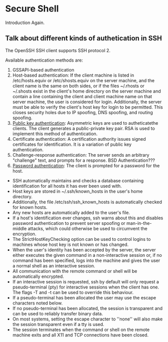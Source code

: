 # Secure Shell

Introduction Again.
## Talk about different kinds of authetication in SSH
 The OpenSSH SSH client supports SSH protocol 2.
 
 
 Available authentication methods are:
 1. GSSAPI-based authentication
 2. Host-based authentication: If the client machine is listed in /etc/hosts.equiv or /etc/shosts.equiv on the server machine, and the client name is the same on both sides, or if the files ~/.rhosts or ~/.shosts exist in the client's home directory on the server machine and contain a line containing the client and client machine name on that server machine, the user is considered for login.  Additionally, the server must be able to verify the client's host key for login to be permitted. This closes security holes due to IP spoofing, DNS spoofing, and routing spoofing.
 3. [Public key authentication](public_key_authenication.md): Asymmetric keys are used to autheticatethe clients. The client generates a public-private key pair. RSA is used to implement this method of authentication. 
 4. Certificate authentication: A certification authority issues signed certificates for identification. It is a variation of public key authentication.
 5. Challenge-response authentication:  The server sends an arbitrary "challenge" text, and prompts for a response. BSD Authentication???
 6. [Password authentication](simple_ssh.md): The client is prompted for a password for the host.


* SSH automatically maintains and checks a database containing identification for all hosts it has ever been used with.
* Host keys are stored in ~/.ssh/known_hosts in the user's home directory.  
* Additionally, the file /etc/ssh/ssh_known_hosts is automatically checked for known hosts.  
* Any new hosts are automatically added to the user's file.  
* If a host's identification ever changes, ssh warns about this and disables password authentication to prevent server spoofing or man-in-the-middle attacks, which could otherwise be used to circumvent the encryption.  
* The StrictHostKeyChecking option can be used to control logins to machines whose host key is not known or has changed.
* When the user's identity has been accepted by the server, the server either executes the given command in a non-interactive session or, if no command has been specified, logs into the machine and gives the user a normal shell as an interactive session.
* All communication with the remote command or shell will be automatically encrypted.
* If an interactive session is requested, ssh by default will only request a pseudo-terminal (pty) for interactive sessions when the client has one. The flags -T and -t can be used to override this behaviour.
* If a pseudo-terminal has been allocated the user may use the escape characters noted below.
* If no pseudo-terminal has been allocated, the session is transparent and can be used to reliably transfer binary data.  
* On most systems, setting the escape character to ''none'' will also make the session transparent even if a tty is used.
* The session terminates when the command or shell on the remote machine exits and all X11 and TCP connections have been closed.


